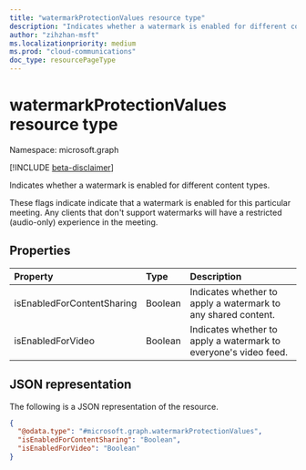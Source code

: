 ```yaml
---
title: "watermarkProtectionValues resource type"
description: "Indicates whether a watermark is enabled for different content types in a meeting."
author: "zihzhan-msft"
ms.localizationpriority: medium
ms.prod: "cloud-communications"
doc_type: resourcePageType
---
```


# watermarkProtectionValues resource type

Namespace: microsoft.graph

[!INCLUDE [beta-disclaimer](../../includes/beta-disclaimer.md)]

Indicates whether a watermark is enabled for different content types.

These flags indicate indicate that a watermark is enabled for this particular meeting. Any clients that don't support watermarks will have a restricted (audio-only) experience in the meeting.

## Properties

| Property                   | Type    | Description                                                    |
|:---------------------------|:--------|:---------------------------------------------------------------|
| isEnabledForContentSharing | Boolean | Indicates whether to apply a watermark to any shared content.  |
| isEnabledForVideo          | Boolean | Indicates whether to apply a watermark to everyone's video feed. |

## JSON representation

The following is a JSON representation of the resource.

<!-- {
  "blockType": "resource",
  "@odata.type": "microsoft.graph.watermarkProtectionValues"
}-->
```json
{
  "@odata.type": "#microsoft.graph.watermarkProtectionValues",
  "isEnabledForContentSharing": "Boolean",
  "isEnabledForVideo": "Boolean"
}
```

<!-- uuid: 8fcb5dbc-d5aa-4681-8e31-b001d5168d79
2015-10-25 14:57:30 UTC -->
<!--
{
  "type": "#page.annotation",
  "description": "watermarkProtectionValues resource",
  "keywords": "",
  "section": "documentation",
  "tocPath": "",
  "suppressions": []
}
-->
